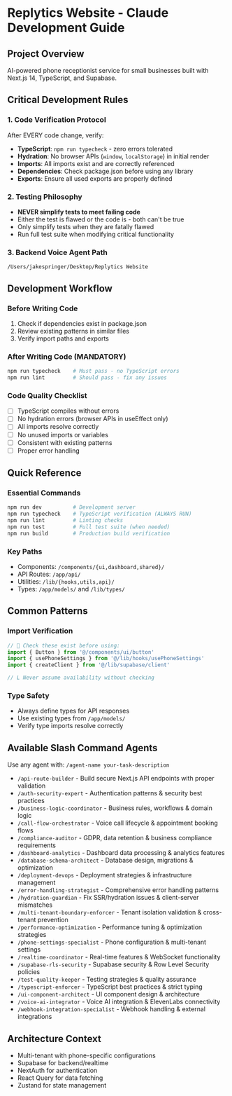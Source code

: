 # Replytics Website - Claude Development Guide

## Project Overview
AI-powered phone receptionist service for small businesses built with Next.js 14, TypeScript, and Supabase.

## Critical Development Rules

### 1. Code Verification Protocol
After EVERY code change, verify:
- **TypeScript**: `npm run typecheck` - zero errors tolerated
- **Hydration**: No browser APIs (`window`, `localStorage`) in initial render
- **Imports**: All imports exist and are correctly referenced
- **Dependencies**: Check package.json before using any library
- **Exports**: Ensure all used exports are properly defined

### 2. Testing Philosophy
- **NEVER simplify tests to meet failing code**
- Either the test is flawed or the code is - both can't be true
- Only simplify tests when they are fatally flawed
- Run full test suite when modifying critical functionality

### 3. Backend Voice Agent Path
```
/Users/jakespringer/Desktop/Replytics Website
```

## Development Workflow

### Before Writing Code
1. Check if dependencies exist in package.json
2. Review existing patterns in similar files
3. Verify import paths and exports

### After Writing Code (MANDATORY)
```bash
npm run typecheck    # Must pass - no TypeScript errors
npm run lint         # Should pass - fix any issues
```

### Code Quality Checklist
- [ ] TypeScript compiles without errors
- [ ] No hydration errors (browser APIs in useEffect only)
- [ ] All imports resolve correctly
- [ ] No unused imports or variables
- [ ] Consistent with existing patterns
- [ ] Proper error handling

## Quick Reference

### Essential Commands
```bash
npm run dev          # Development server
npm run typecheck    # TypeScript verification (ALWAYS RUN)
npm run lint         # Linting checks
npm run test         # Full test suite (when needed)
npm run build        # Production build verification
```

### Key Paths
- Components: `/components/{ui,dashboard,shared}/`
- API Routes: `/app/api/`
- Utilities: `/lib/{hooks,utils,api}/`
- Types: `/app/models/` and `/lib/types/`

## Common Patterns

### Import Verification
```typescript
//  Check these exist before using:
import { Button } from '@/components/ui/button'
import { usePhoneSettings } from '@/lib/hooks/usePhoneSettings'
import { createClient } from '@/lib/supabase/client'

// L Never assume availability without checking
```

### Type Safety
- Always define types for API responses
- Use existing types from `/app/models/`
- Verify type imports resolve correctly

## Available Slash Command Agents

Use any agent with: `/agent-name your-task-description`

- `/api-route-builder` - Build secure Next.js API endpoints with proper validation
- `/auth-security-expert` - Authentication patterns & security best practices
- `/business-logic-coordinator` - Business rules, workflows & domain logic
- `/call-flow-orchestrator` - Voice call lifecycle & appointment booking flows
- `/compliance-auditor` - GDPR, data retention & business compliance requirements
- `/dashboard-analytics` - Dashboard data processing & analytics features
- `/database-schema-architect` - Database design, migrations & optimization
- `/deployment-devops` - Deployment strategies & infrastructure management
- `/error-handling-strategist` - Comprehensive error handling patterns
- `/hydration-guardian` - Fix SSR/hydration issues & client-server mismatches
- `/multi-tenant-boundary-enforcer` - Tenant isolation validation & cross-tenant prevention
- `/performance-optimization` - Performance tuning & optimization strategies
- `/phone-settings-specialist` - Phone configuration & multi-tenant settings
- `/realtime-coordinator` - Real-time features & WebSocket functionality
- `/supabase-rls-security` - Supabase security & Row Level Security policies
- `/test-quality-keeper` - Testing strategies & quality assurance
- `/typescript-enforcer` - TypeScript best practices & strict typing
- `/ui-component-architect` - UI component design & architecture
- `/voice-ai-integrator` - Voice AI integration & ElevenLabs connectivity
- `/webhook-integration-specialist` - Webhook handling & external integrations

## Architecture Context
- Multi-tenant with phone-specific configurations
- Supabase for backend/realtime
- NextAuth for authentication
- React Query for data fetching
- Zustand for state management